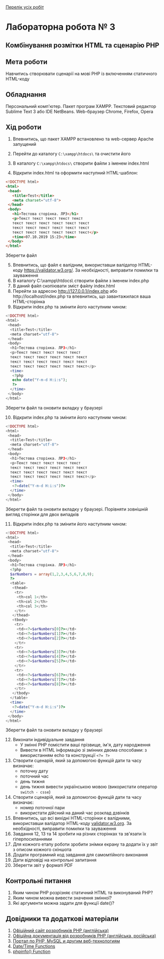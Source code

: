 [Перелік усіх робіт](README.md)

# Лабораторна робота № 3

## Комбінування розмітки HTML та сценарію PHP

## Мета роботи

Навчитись створювати сценарії на мові РНР із включенням статичного HTML-коду

## Обладнання

Персональний комп'ютер. Пакет програм XAMPP. Текстовий редактор Sublime Text 3 або IDE NetBeans. Web-браузер Chrome, Firefox, Opera

## Хід роботи

1. Впевнитись, що пакет XAMPP встановлено та web-сервер Apache запущений
2. Перейти до каталогу `C:\xampp\htdocs\` та очистити його
3. В каталогу `C:\xampp\htdocs\` створити файли з іменем index.html

4. Відкрити index.html та оформити наступний HTML-шаблон:
```html
<!DOCTYPE html>
<html>
 <head>
   <title>Test</title>
   <meta charset="utf-8">
 </head>
 <body>
   <h1>Тестова сторінка. ЛР3</h1>
   <p>Текст текст текст текст текст 
   текст текст текст текст текст текст 
   текст текст текст текст текст текст 
   текст текст текст текст текст текст</p>
   <time>07.10.2019 15:23</time>
 </body>
</html>
```
Зберегти файл

5. Впевнитись, що файл є валідним, використавши валідатор HTML-коду https://validator.w3.org/. За необхідності, виправити помилки та зауваження
6. В каталогу C:\xampp\htdocs\ створити файли з іменем index.php
7. В даний файл скопіювати зміст файлу index.html
8. Перейти за адресою http://127.0.0.1/index.php або http://localhost/index.php та впевнитись, що завантажилася ваша HTML-сторінка
9. Відкрити index.php та змінити його наступним чином:
```php
<!DOCTYPE html>
<html>
 <head>
  <title>Test</title>
  <meta charset="utf-8">
 </head>
 <body>
  <h1>Тестова сторінка. ЛР3</h1>
  <p>Текст текст текст текст текст 
  текст текст текст текст текст текст 
  текст текст текст текст текст текст 
  текст текст текст текст текст текст</p>
  <time>
   <?php
   echo date("Y-m-d H:i:s");
   ?>
  </time>
 </body>
</html>
```
Зберегти файл та оновити вкладку у браузері

10. Відкрити index.php та змінити його наступним чином:
```php
<!DOCTYPE html>
<html>
 <head>
  <title>Test</title>
  <meta charset="utf-8">
 </head>
 <body>
  <h1>Тестова сторінка. ЛР3</h1>
  <p>Текст текст текст текст текст 
  текст текст текст текст текст текст 
  текст текст текст текст текст текст 
  текст текст текст текст текст текст</p>
  <time>
   <?=date("Y-m-d H:i:s")?>
  </time>
 </body>
</html>
```
Зберегти файл та оновити вкладку у браузері. Порівняти зовнішній вигляд сторінки для двох випадків

11. Відкрити index.php та змінити його наступним чином:
```php
<!DOCTYPE html>
<html>
 <head>
  <title>Test</title>
  <meta charset="utf-8">
 </head>
 <body>
  <h1>Тестова сторінка. ЛР3</h1>
  <?php
  $arNumbers = array(1,2,3,4,5,6,7,8,9);
  ?>
  <table>
   <thead>
    <tr>
     <th>col 1</th>
     <th>col 2</th>
     <th>col 3</th>
    </tr>
   </thead>
   <tbody>
    <tr>
     <td><?=$arNumbers[0]?></td>
     <td><?=$arNumbers[1]?></td>
     <td><?=$arNumbers[2]?></td>
    </tr>
    <tr>
     <td><?=$arNumbers[3]?></td>
     <td><?=$arNumbers[4]?></td>
     <td><?=$arNumbers[5]?></td>
    </tr>
    <tr>
     <td><?=$arNumbers[6]?></td>
     <td><?=$arNumbers[7]?></td>
     <td><?=$arNumbers[8]?></td>
    </tr>
   </tbody>
  </table>
  <time>
   <?=date("Y-m-d H:i:s")?>
  </time>
 </body>
</html>
```
Зберегти файл та оновити вкладку у браузері

12. Виконати індивідуальне завдання
    - У змінні РНР помістити ваші прізвище, ім'я, дату народження
    - Вивести в HTML інформацію зі змінних двома способами: з використанням echo та конструкції `<?= ?>`
13. Створити сценарій, який за допомогою функцій дати та часу визначає:
    - поточну дату
    - поточний час
    - день тижня
    - день тижня вивести українською мовою (використати оператор `switch - csse`)
14. Створити сценарій, який за допомогою функцій дати та часу визначає:
    - номер поточної пари 
    - використати дійсний на даний час розклад дзвінків
15. Впевнитись, що всі вихідні HTML-сторінки є валідними, використавши валідатор HTML-коду [validator.w3.org](https://validator.w3.org/). За необхідності, виправити помилки та зауваження
16. Завдання 12, 13 та 14 зробити на різних сторінках та зв'язати їх гіперпосиланнями
17. Для кожного етапу роботи зробити знімки екрану та додати їх у звіт з описом кожного скіншота
18. Додати програмний код завдання для самомтійного виконання
19. Дати відповіді на контрольні запитання
20. Зберегти звіт у форматі PDF

## Контрольні питання
1. Яким чином РНР розрізняє статичний HTML та виконуваний PHP?
2. Яким чином можна вивести значення змінної?
3. Які аргументи можна задати для функції date()?

## Довідники та додаткові матеріали
1. [Офіційний сайт розробників PHP (англійська)](https://www.php.net/)
2. [Офіційна документація від розробників PHP (англійська, російська)](https://www.php.net/docs.php)
3. [Портал по PHP, MySQL и другим веб-технологиям](http://www.php.su/)
4. [Date/Time Functions](https://www.php.net/manual/en/ref.datetime.php)
5. [phpinfo() Function](https://www.php.net/manual/en/function.phpinfo.php)
